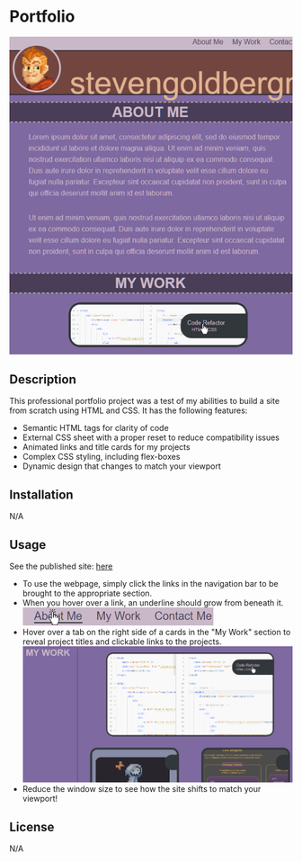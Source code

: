 # Portfolio
![Image of my site in long-height mode](./assets/imgs/Tall-Mode.jpg)

## Description
This professional portfolio project was a test of my abilities to build a site from scratch using HTML and CSS.
It has the following features:
- Semantic HTML tags for clarity of code
- External CSS sheet with a proper reset to reduce compatibility issues
- Animated links and title cards for my projects
- Complex CSS styling, including flex-boxes
- Dynamic design that changes to match your viewport

## Installation
N/A

## Usage

See the published site: [here](https://stevengoldbergm.github.io/Portfolio/)
- To use the webpage, simply click the links in the navigation bar to be brought to the appropriate section. 
- When you hover over a link, an underline should grow from beneath it.
![Animated Underline Navigation Bar](./assets/imgs/animated-navigation.jpg)
- Hover over a tab on the right side of a cards in the "My Work" section to reveal project titles and clickable links to the projects.
![Animated title tabs for project cards](./assets/imgs/wide%20mode.jpg)
- Reduce the window size to see how the site shifts to match your viewport!


## License
N/A

